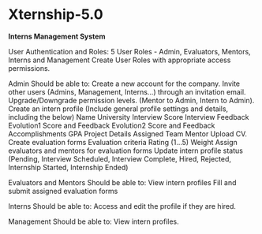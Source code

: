 # Xternship-5.0

**Interns Management System**

User Authentication and Roles:
5 User Roles - Admin, Evaluators, Mentors, Interns and Management
Create User Roles with appropriate access permissions.

Admin Should be able to:
Create a new account for the company.
Invite other users (Admins, Management, Interns…) through an invitation email.
Upgrade/Downgrade permission levels. (Mentor to Admin, Intern to Admin).
Create an intern profile (Include general profile settings and details, including the below)
Name
University
Interview Score
Interview Feedback
Evolution1 Score and Feedback
Evolution2 Score and Feedback
Accomplishments
GPA
Project Details
Assigned Team
Mentor
Upload CV.
Create evaluation forms
Evaluation criteria
Rating (1…5)
Weight
Assign evaluators and mentors for evaluation forms
Update intern profile status (Pending, Interview Scheduled, Interview Complete, Hired, Rejected, Internship Started, Internship Ended)

Evaluators and Mentors Should be able to:
View intern profiles
Fill and submit assigned evaluation forms

Interns Should be able to:
Access and edit the profile if they are hired.

Management Should be able to:
View intern profiles.
